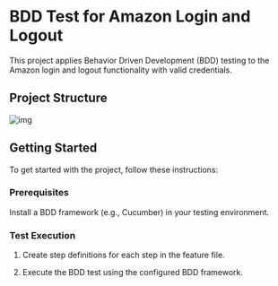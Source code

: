 # BDD Test for Amazon Login and Logout

This project applies Behavior Driven Development (BDD) testing to the Amazon login and logout functionality with valid credentials.

## Project Structure

![img](https://github.com/Vio-ss/Assessment-1/assets/77194486/d5f7f038-c9be-4c5c-a60a-4b7b7ec99f4e)

## Getting Started

To get started with the project, follow these instructions:

### Prerequisites

Install a BDD framework (e.g., Cucumber) in your testing environment.

### Test Execution

1. Create step definitions for each step in the feature file.

2. Execute the BDD test using the configured BDD framework.
